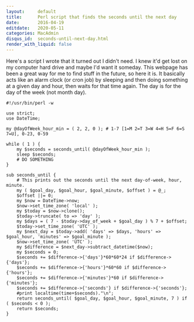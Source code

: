 ```yaml
---
layout:     default
title:      Perl script that finds the seconds until the next day
date:       2016-04-19
editdate:   2020-05-11
categories: MacAdmin
disqus_id:  seconds-until-next-day.html
render_with_liquid: false
---
```


Here's a script I wrote that it turned out I didn't need.  I knew it'd get lost on my computer hard drive and maybe I'd want it someday.  This webpage has been a great way for me to find stuff in the future, so here it is.  It basically acts like an alarm clock (or cron job) by sleeping and then doing something at a given day and hour, then waits for that time again.  The day is for the day of the week (not month day).

    #!/usr/bin/perl -w

    use strict;
    use DateTime;

    my @dayOfWeek_hour_min = ( 2, 2, 0 ); # 1-7 [1=M 2=T 3=W 4=H 5=F 6=S 7=U], 0-23, 0-59

    while ( 1 ) {
        my $seconds = seconds_until( @dayOfWeek_hour_min );
        sleep $seconds;
        # DO SOMETHING
    }

    sub seconds_until {
        # This prints out the seconds until the next day-of-week, hour, minute.
        my ( $goal_day, $goal_hour, $goal_minute, $offset ) = @_;
        $offset ||= 0;
        my $now = DateTime->now;
        $now->set_time_zone( 'local' );
        my $today = $now->clone();
        $today->truncate( to => 'day' );
        my $days = ( 7 - $today->day_of_week + $goal_day ) % 7 + $offset;
        $today->set_time_zone( 'UTC' );
        my $next_day = $today->add( 'days' => $days, 'hours' => $goal_hour, 'minutes' => $goal_minute );
        $now->set_time_zone( 'UTC' );
        my $difference = $next_day->subtract_datetime($now);
        my $seconds = 0;
        $seconds += $difference->{'days'}*60*60*24 if $difference->{'days'};
        $seconds += $difference->{'hours'}*60*60 if $difference->{'hours'};
        $seconds += $difference->{'minutes'}*60 if $difference->{'minutes'};
        $seconds += $difference->{'seconds'} if $difference->{'seconds'};
        #print localtime(time+$seconds)."\n";
        return seconds_until( $goal_day, $goal_hour, $goal_minute, 7 ) if ( $seconds < 0 );
        return $seconds;
    }
